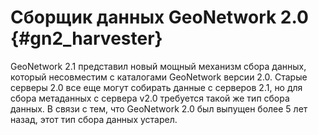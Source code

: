 # Сборщик данных GeoNetwork 2.0 {#gn2_harvester}

GeoNetwork 2.1 представил новый мощный механизм сбора данных, который несовместим с каталогами GeoNetwork версии 2.0. Старые серверы 2.0 все еще могут собирать данные с серверов 2.1, но для сбора метаданных с сервера v2.0 требуется такой же тип сбора данных. В связи с тем, что GeoNetwork 2.0 был выпущен более 5 лет назад, этот тип сбора данных устарел.